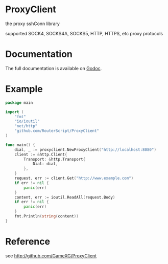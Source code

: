 # ProxyClient

the proxy sshConn library

supported SOCK4, SOCKS4A, SOCKS5, HTTP, HTTPS, etc proxy protocols

# Documentation

The full documentation is available on [Godoc](//godoc.org/github.com/RouterScript/ProxyClient).

# Example
```go
package main

import (
	"fmt"
	"io/ioutil"
	"net/http"
	"github.com/RouterScript/ProxyClient"
)

func main() {
	dial, _ := proxyclient.NewProxyClient("http://localhost:8080")
	client := &http.Client{
		Transport: &http.Transport{
			Dial: dial,
		},
	}
	request, err := client.Get("http://www.example.com")
	if err != nil {
		panic(err)
	}
	content, err := ioutil.ReadAll(request.Body)
	if err != nil {
		panic(err)
	}
	fmt.Println(string(content))
}
```

# Reference

see http://github.com/GameXG/ProxyClient
